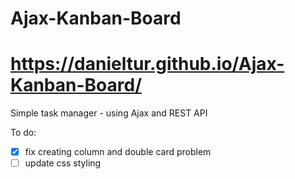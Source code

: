 # Ajax-Kanban-Board
# https://danieltur.github.io/Ajax-Kanban-Board/
Simple task manager - using Ajax and REST API

To do:
- [x] fix creating column and double card problem
- [ ] update css styling
